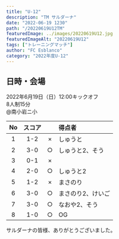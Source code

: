 ```yaml
---
title: "U-12"
description: "TM サルダーナ"
date: "2022-06-19 1230"
path: "/20220619U12TM"
featuredImage: ../images/20220619U12.jpg
featuredImageAlt: "20220619U12"
tags: ["トレーニングマッチ"]
author: "FC Esblanco"
category: "2022年度U-12"
---
```


## 日時・会場

2022年6月19日（日）12:00キックオフ<br>
8人制15分<br>
@南小岩ニ小

|No  | スコア |   | 得点者  |
|:--:|:-----:|:-:|:-------|
|1| 1-2 | × |しゅうと|
|2| 3-0 | ○ |しゅうと2、そう|
|3| 0-1 | × ||
|4| 2-0 | ○ |しゅうと2|
|5| 1-2 | × |まさのり|
|6| 3-0 | ○ |まさのり2、けいご|
|7| 3-0 | ○ |なおや2、そう|
|8| 1-0 | ○ |OG|

サルダーナの皆様、ありがとうございました。